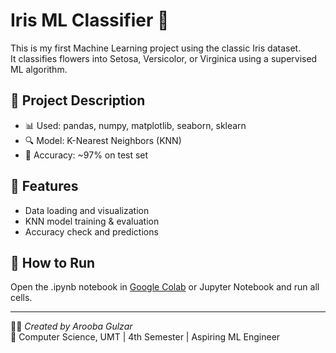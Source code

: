 # Iris ML Classifier 🌸

This is my first Machine Learning project using the classic Iris dataset.  
It classifies flowers into Setosa, Versicolor, or Virginica using a supervised ML algorithm.

## 📂 Project Description

- 📊 Used: pandas, numpy, matplotlib, seaborn, sklearn
- 🔍 Model: K-Nearest Neighbors (KNN)
- 🧠 Accuracy: ~97% on test set

## 📌 Features
- Data loading and visualization
- KNN model training & evaluation
- Accuracy check and predictions

## 🚀 How to Run
Open the .ipynb notebook in [Google Colab](https://colab.research.google.com/) or Jupyter Notebook and run all cells.

---

👩‍💻 *Created by Arooba Gulzar*  
🎯 Computer Science, UMT | 4th Semester | Aspiring ML Engineer
